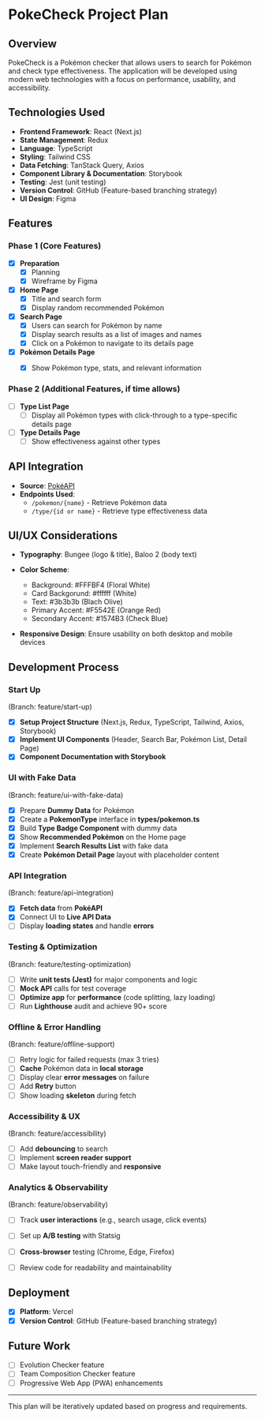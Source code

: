 # PokeCheck Project Plan

## Overview
PokeCheck is a Pokémon checker that allows users to search for Pokémon and check type effectiveness. The application will be developed using modern web technologies with a focus on performance, usability, and accessibility.

## Technologies Used
- **Frontend Framework**: React (Next.js)
- **State Management**: Redux
- **Language**: TypeScript
- **Styling**: Tailwind CSS
- **Data Fetching**: TanStack Query, Axios
- **Component Library & Documentation**: Storybook
- **Testing**: Jest (unit testing)
- **Version Control**: GitHub (Feature-based branching strategy)
- **UI Design**: Figma

## Features
### Phase 1 (Core Features)
- [X] **Preparation**
  - [X] Planning
  - [X] Wireframe by Figma
- [X] **Home Page**
  - [X] Title and search form
  - [X] Display random recommended Pokémon
- [X] **Search Page**
  - [X] Users can search for Pokémon by name
  - [X] Display search results as a list of images and names
  - [X] Click on a Pokémon to navigate to its details page
- [X] **Pokémon Details Page**
  - [X] Show Pokémon type, stats, and relevant information


### Phase 2 (Additional Features, if time allows)
- [ ] **Type List Page**
  - [ ] Display all Pokémon types with click-through to a type-specific details page
- [ ] **Type Details Page**
  - [ ] Show effectiveness against other types

## API Integration
- **Source**: [PokéAPI](https://pokeapi.co)
- **Endpoints Used**:
  - `/pokemon/{name}` - Retrieve Pokémon data
  - `/type/{id or name}` - Retrieve type effectiveness data

## UI/UX Considerations
- **Typography**: Bungee (logo & title), Baloo 2 (body text)
- **Color Scheme**:
  - Background: #FFFBF4 (Floral White)
  - Card Backgorund: #ffffff (White)
  - Text: #3b3b3b (Blach Olive)
  - Primary Accent: #F5542E (Orange Red)
  - Secondary Accent: #1574B3 (Check Blue)  

- **Responsive Design**: Ensure usability on both desktop and mobile devices

## Development Process
### Start Up
(Branch: feature/start-up)
- [X] **Setup Project Structure** (Next.js, Redux, TypeScript, Tailwind, Axios, Storybook)
- [X] **Implement UI Components** (Header, Search Bar, Pokémon List, Detail Page)
- [X] **Component Documentation with Storybook**
### UI with Fake Data
(Branch: feature/ui-with-fake-data)
- [X] Prepare **Dummy Data** for Pokémon
- [X] Create a **PokemonType** interface in **types/pokemon.ts**
- [X] Build **Type Badge Component** with dummy data
- [X] Show **Recommended Pokémon** on the Home page
- [X] Implement **Search Results List** with fake data
- [X] Create **Pokémon Detail Page** layout with placeholder content
### API Integration
(Branch: feature/api-integration)
- [X] **Fetch data** from **PokéAPI**
- [X] Connect UI to **Live API Data**
- [ ] Display **loading states** and handle **errors**

### Testing & Optimization
(Branch: feature/testing-optimization)
- [ ] Write **unit tests (Jest)** for major components and logic
- [ ] **Mock API** calls for test coverage
- [ ] **Optimize app** for **performance** (code splitting, lazy loading)
- [ ] Run **Lighthouse** audit and achieve 90+ score

### Offline & Error Handling
(Branch: feature/offline-support)
- [ ] Retry logic for failed requests (max 3 tries)
- [ ] **Cache** Pokémon data in **local storage**
- [ ] Display clear **error messages** on failure
- [ ] Add **Retry** button
- [ ] Show loading **skeleton** during fetch

### Accessibility & UX
(Branch: feature/accessibility)
- [ ] Add **debouncing** to search
- [ ] Implement **screen reader support**
- [ ] Make layout touch-friendly and **responsive**

### Analytics & Observability
(Branch: feature/observability)
- [ ] Track **user interactions** (e.g., search usage, click events)
- [ ] Set up **A/B testing** with Statsig
- [ ] **Cross-browser** testing (Chrome, Edge, Firefox)
- [ ] Review code for readability and maintainability


## Deployment
- [X] **Platform**: Vercel
- [X] **Version Control**: GitHub (Feature-based branching strategy)

## Future Work
- [ ] Evolution Checker feature
- [ ] Team Composition Checker feature
- [ ] Progressive Web App (PWA) enhancements

---

This plan will be iteratively updated based on progress and requirements.
